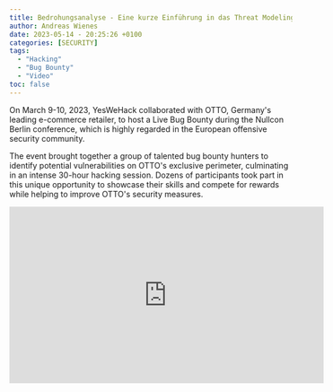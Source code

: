 ```yaml
---
title: Bedrohungsanalyse - Eine kurze Einführung in das Threat Modeling
author: Andreas Wienes
date: 2023-05-14 - 20:25:26 +0100
categories: [SECURITY]
tags: 
  - "Hacking"
  - "Bug Bounty"
  - "Video"
toc: false
---
```


On March 9-10, 2023, YesWeHack collaborated with OTTO, Germany's leading e-commerce retailer, to host a Live Bug Bounty during the Nullcon Berlin conference, which is highly regarded in the European offensive security community. 

The event brought together a group of talented bug bounty hunters to identify potential vulnerabilities on OTTO's exclusive perimeter, culminating in an intense 30-hour hacking session. Dozens of participants took part in this unique opportunity to showcase their skills and compete for rewards while helping to improve OTTO's security measures.

<iframe width="560" height="315" src="https://www.youtube-nocookie.com/embed/JbXKorpdYe4" title="YouTube video player" frameborder="0" allow="accelerometer; autoplay; clipboard-write; encrypted-media; gyroscope; picture-in-picture; web-share" allowfullscreen></iframe>